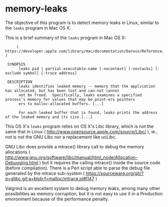 # memory-leaks

The objective of this program is to detect memory leaks in Linux, similar to the `leaks` program in Mac OS X.

This is a brief summary of the `leaks` program in Mac OS X:

         ( https://developer.apple.com/library/mac/documentation/Darwin/Reference/ManPages/man1/leaks.1.html )

     SYNOPSIS
          leaks pid | partial-executable-name [-nocontext] [-nostacks] [-exclude symbol] [-trace address]

     DESCRIPTION
          leaks identifies leaked memory -- memory that the application has allocated, but has been lost and can-not cannot
          not be freed.  Specifically, leaks examines a specified process's memory for values that may be point-ers pointers
          ers to malloc-allocated buffers. [...]

          For each leaked buffer that is found, leaks prints the address of the leaked memory and its size.[...]

This OS X's `leaks` program relies on OS X's Libc library, which is not the same that in Linux 
( http://www.opensource.apple.com/source/Libc/ ), ie., not is not the GNU Libc nor a replacement
like ucLibc.

GNU Libc does provide a mtrace() library call to debug the memory allocations 
( http://www.gnu.org/software/libc/manual/html_node/Allocation-Debugging.html ) but it requires 
the calling mtrace() inside the source code (before compilation). There is a Perl script able
to parse the debug file generated by the mtrace sub-system 
( https://sourceware.org/git/?p=glibc.git;a=blob;f=malloc/mtrace.pl#l147 )

Valgrind is an excellent system to debug memory leaks, among many other possibilities as memory corruption, but it is not 
easy to use it in a Production environment because of the performance penalty.


